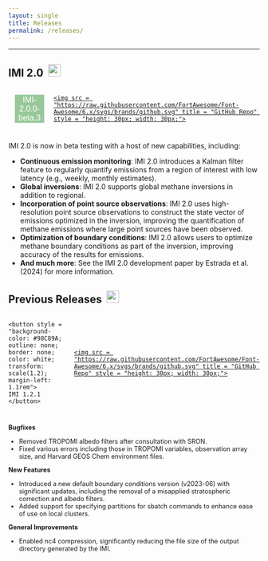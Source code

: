 ```yaml
---
layout: single
title: Releases
permalink: /releases/
---
```


<hr>
<h2 id = "new_developments">IMI 2.0<span><img src = "https://raw.githubusercontent.com/FortAwesome/Font-Awesome/6.x/svgs/solid/flask.svg" style = "height: 25px; width: 25px; margin-bottom: 5px; margin-left: 10px;"></span></h2>

<div style = "display: flex; justify-content: left; gap: 1.5rem; align-items: center; margin-bottom: 1.5rem">

<button style = "background-color: #98C89A; outline: none; border: none; color: white; transform: scale(1.2); margin-left: 1.1rem">
IMI-2.0.0-beta.3
</button>
<a href = "https://github.com/geoschem/integrated_methane_inversion/releases" target = "#">

    <img src = "https://raw.githubusercontent.com/FortAwesome/Font-Awesome/6.x/svgs/brands/github.svg" title = "GitHub Repo" style = "height: 30px; width: 30px;">

</a>
</div>

<p>
IMI 2.0 is now in beta testing with a host of new capabilities, including:

<ul>
<li>
<strong>Continuous emission monitoring</strong>: IMI 2.0 introduces a Kalman filter feature to regularly quantify emissions from a region of interest with low latency (e.g., weekly, monthly estimates).
</li>
<li>
<strong>Global inversions</strong>: IMI 2.0 supports global methane inversions in addition to regional.
</li>
<li>
<strong>Incorporation of point source observations</strong>: IMI 2.0 uses high-resolution point source observations to construct the state vector of emissions optimized in the inversion, improving the quantification of methane emissions where large point sources have been observed.
</li>
<li>
<strong>Optimization of boundary conditions</strong>: IMI 2.0 allows users to optimize methane boundary conditions as part of the inversion, improving accuracy of the results for emissions.
</li>
<li>
<strong>And much more</strong>: See the IMI 2.0 development paper by Estrada et al. (2024) for more information.

</li>

</ul>

</p>

<h2 id = "new_developments">Previous Releases<span><img src = "https://raw.githubusercontent.com/FortAwesome/Font-Awesome/6.x/svgs/solid/house.svg" style = "height: 25px; width: 25px; margin-bottom: 5px; margin-left: 10px;"></span></h2>

<div style = "display: flex; justify-content: left; gap: 1.5rem; align-items: center; margin-bottom: 1.5rem">

    <button style = "background-color: #98C89A; outline: none; border: none; color: white; transform: scale(1.2); margin-left: 1.1rem">
    IMI 1.2.1
    </button>

<a href = "https://github.com/geoschem/integrated_methane_inversion/releases" target = "#">

    <img src = "https://raw.githubusercontent.com/FortAwesome/Font-Awesome/6.x/svgs/brands/github.svg" title = "GitHub Repo" style = "height: 30px; width: 30px;">

</a>

</div>

<div style = "font-size: 0.9em">
<strong>Bugfixes</strong>
<ul>
    <li>Removed TROPOMI albedo filters after consultation with SRON.</li>
    <li>Fixed various errors including those in TROPOMI variables, observation array size, and Harvard GEOS Chem environment files.</li>
</ul>

<strong>New Features</strong>

 <ul>
    <li>Introduced a new default boundary conditions version (v2023-06) with significant updates, including the removal of a misapplied stratospheric correction and albedo filters.</li>
    <li>Added support for specifying partitions for sbatch commands to enhance ease of use on local clusters.</li>
</ul>

<strong>General Improvements</strong>

<ul>
<li>Enabled nc4 compression, significantly reducing the file size of the output directory generated by the IMI.</li>
</ul>

 </div>
